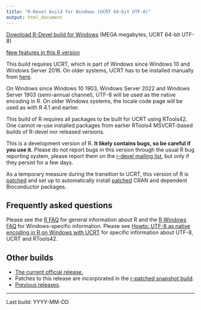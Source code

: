 ```yaml
---
title: "R-Devel build for Windows (UCRT 64-bit UTF-8)"
output: html_document
---
```


[Download R-Devel build for Windows](../R-devel-win-RDEV.exe) (MEGA megabytes, UCRT 64-bit UTF-8)

[New features in this R version](https://cran.r-project.org/bin/windows/base/NEWS.R-devel.html)

This build requires UCRT, which is part of Windows since Windows 10 and Windows Server
2016. On older systems, UCRT has to be installed manually from
[here](https://support.microsoft.com/en-us/topic/update-for-universal-c-runtime-in-windows-c0514201-7fe6-95a3-b0a5-287930f3560c).

On Windows since Windows 10 1903, Windows Server 2022 and Windows Server 1903
(semi-annual channel), UTF-8 will be used as the native encoding in R. On
older Windows systems, the locale code page will be used as with R 4.1 and
earlier.

This build of R requires all packages to be built for UCRT using RTools42. 
One cannot re-use installed packages from earlier RTools4 MSVCRT-based
builds of R-devel nor released versions.

This is a development version of R.
**It likely contains bugs, so be careful if you use it.**
Please do not report bugs in this version through the usual R bug reporting
system, please report them on the
[r-devel mailing list](https://stat.ethz.ch/mailman/listinfo/r-devel), but
only if they persist for a few days.

As a temporary measure during the transition to UCRT, this version of R is
[patched](../R-devel-RDIFF.diff) and set up to automatically install
[patched](../patches) CRAN and dependent Bioconductor packages.

## Frequently asked questions

Please see the [R FAQ](https://cran.r-project.org/doc/FAQ/R-FAQ.html) for
general information about R and the
[R Windows FAQ](https://cran.r-project.org/bin/windows/base/rw-FAQ.html) for
Windows-specific information. Please see
[Howto: UTF-8 as native encoding in R on Windows with UCRT](https://svn.r-project.org/R-dev-web/trunk/WindowsBuilds/winutf8/ucrt3/howto.html)
for specific information about UTF-8, UCRT and RTools42.

## Other builds

* [The current official  release.](https://cran.r-project.org/bin/windows/base/index.html)
* Patches to this release are incorporated in the [r-patched snapshot build](https://cran.r-project.org/bin/windows/base/rpatched.html).
* [Previous releases](https://cran.r-project.org/bin/windows/base/old/).

---

Last build: YYYY-MM-DD
